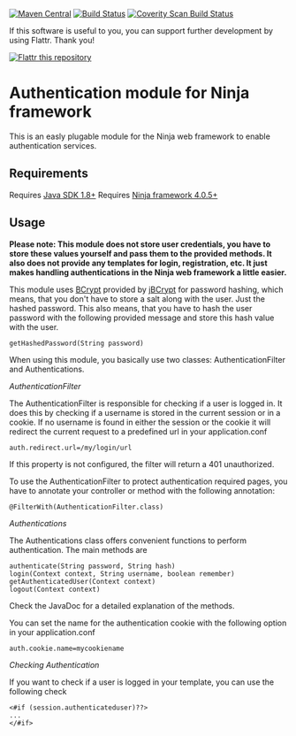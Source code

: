 [![Maven Central](https://maven-badges.herokuapp.com/maven-central/de.svenkubiak/ninja-authentication-module/badge.svg)](https://maven-badges.herokuapp.com/maven-central/de.svenkubiak/ninja-authentication-module)
[![Build Status](https://secure.travis-ci.org/svenkubiak/ninja-authentication.png?branch=master)](http://travis-ci.org/svenkubiak/ninja-authentication)
[![Coverity Scan Build Status](https://scan.coverity.com/projects/4076/badge.svg)](https://scan.coverity.com/projects/4076)

If this software is useful to you, you can support further development by using Flattr. Thank you!

[![Flattr this repository](http://api.flattr.com/button/flattr-badge-large.png)](https://flattr.com/submit/auto?user_id=svenkubiak&url=https://github.com/svenkubiak/ninja-authentication&title=ninja-authentication&language=en&tags=github&category=software)


Authentication module for Ninja framework
=====================
This is an easly plugable module for the Ninja web framework to enable authentication services.

Requirements
------------------

Requires [Java SDK 1.8+][1]
Requires [Ninja framework 4.0.5+][4]

Usage
-----

**Please note: This module does not store user credentials, you have to store these values yourself and pass them to the provided methods. It also does not provide any templates for login, registration, etc. It just makes handling authentications in the Ninja web framework a little easier.**

This module uses [BCrypt][2] provided by [jBCrypt][3] for password hashing, which means, that you don't have to store a salt along with the user. Just the hashed password. This also means, that you have to hash the user password with the following provided message and store this hash value with the user.

	getHashedPassword(String password)

When using this module, you basically use two classes: AuthenticationFilter and Authentications.

*AuthenticationFilter*

The AuthenticationFilter is responsible for checking if a user is logged in. It does this by checking if a username is stored in the current session or in a cookie. If no username is found in either the session or the cookie it will redirect the current request to a predefined url in your application.conf

	auth.redirect.url=/my/login/url
	
If this property is not configured, the filter will return a 401 unauthorized.

To use the AuthenticationFilter to protect authentication required pages, you have to annotate your controller or method with the following annotation:

	@FilterWith(AuthenticationFilter.class)

*Authentications*

The Authentications class offers convenient functions to perform authentication. The main methods are

	authenticate(String password, String hash)
	login(Context context, String username, boolean remember)
	getAuthenticatedUser(Context context)
	logout(Context context)

Check the JavaDoc for a detailed explanation of the methods.

You can set the name for the authentication cookie with the following option in your application.conf

	auth.cookie.name=mycookiename
	
*Checking Authentication*

If you want to check if a user is logged in your template, you can use the following check

	<#if (session.authenticateduser)??>
	...
	</#if> 

[1]: http://www.oracle.com/technetwork/java/javase/downloads/index.html
[2]: http://de.wikipedia.org/wiki/Bcrypt
[3]: http://www.mindrot.org/projects/jBCrypt/
[4]: http://www.ninjaframework.org/